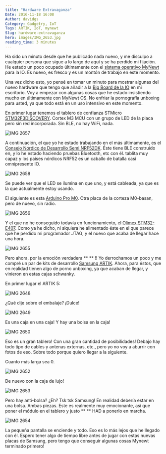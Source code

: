 ```yaml
---
title: "Hardware Extravaganza"
Date: 2016-11-18 16:08
Author: davidgs
Category: Gadgetry, IoT
Tags: ARTIK, IoT, mynewt
Slug: hardware-extravaganza
hero: images/IMG_2653.jpg
reading_time: 3 minutes
---
```


Ha sido un minuto desde que he publicado nada nuevo, y me disculpo a cualquier persona que sigue a lo largo de aquí y se ha perdido mi fijación. He estado un poco ocupado últimamente con el [sistema operativo MyNewt](http://mynewt.apache.org) para la IO. Es nuevo, es fresco y es un montón de trabajo en este momento.

Una vez dicho esto, yo pensé en tomar un minuto para mostrar algunas del nuevo hardware que tengo que añadir a la [Big Board de la IO](/posts/category/iot/the-big-board-of-iot-devices/) en mi escritorio. Voy a empezar con algunas cosas que he estado insistiendo mucho en últimamente con MyNewt OS. No enfriar la pornografía unboxing para usted, ya que todo está en un uso intensivo en este momento.

En primer lugar tenemos el tablero de confianza STMicro [STM32F3DISCOVERY](http://www.st.com/stm32f3discovery/). Cortex M3 MCU con un grupo de LED de la placa pero sin red incorporada. Sin BLE, no hay WiFi, nada.

![IMG 2657](/posts/category/iot/iot-hardware/images/IMG_2657.jpg)

A continuación, el que yo he estado trabajando en el más últimamente, es el [Consejo Nórdico de Desarrollo Semi NRF52DK](https://www.nordicsemi.com/eng/Products/Getting-started-with-the-nRF52-Development-Kit). Éste tiene BLE construido en, y lo he estado haciendo pruebas Bluetooth, etc con él. tablita muy capaz y los países nórdicos NRF52 es un caballo de batalla casi omnipresente IO.

![IMG 2658](/posts/category/iot/iot-hardware/images/IMG_2658.jpg)

Se puede ver que el LED se ilumina en que uno, y está cableada, ya que es la que actualmente estoy usando.

El siguiente es esta [Arduino Pro M0](https://www.adafruit.com/products/2417). Otra placa de la corteza M0-basan, pero de nuevo, sin radio.

![IMG 2656](/posts/category/iot/iot-hardware/images/IMG_2656.jpg)

Y el que no he conseguido todavía en funcionamiento, el [Olimex STM32-E407](https://www.olimex.com/Products/Duino/STM32/OLIMEXINO-STM32/open-source-hardware). Como ya he dicho, ni siquiera he alimentado éste en el que parece que he perdido mi programador JTAG, y el nuevo que acaba de llegar hace una hora.

![IMG 2655](/posts/category/iot/iot-hardware/images/IMG_2655.jpg)

Pero ahora, por la emoción verdadera ** ** !!<drum roll please> Yo derrochamos un poco y me compré un par de kits de desarrollo [Samsung ARTIK](http://artik.io/). Ahora, para éstos, que en realidad tienen algo de porno unboxing, ya que acaban de llegar, y vinieron en estas cajas schwanky.

En primer lugar el ARTIK 5:

![IMG 2648](/posts/category/iot/iot-hardware/images/IMG_2648.jpg)

¿Qué dije sobre el embalaje? ¡Dulce!

![IMG 2649](/posts/category/iot/iot-hardware/images/IMG_2649.jpg)

Es una caja en una caja! Y hay una bolsa en la caja!

![IMG 2650](/posts/category/iot/iot-hardware/images/IMG_2650.jpg)

Eso es un gran tablero! Con una gran cantidad de posibilidades! Debajo hay todo tipo de cables y antenas externas, etc., pero yo no voy a aburrir con fotos de eso. Sobre todo porque quiero llegar a la siguiente.

Cuanto más larga sea 0.

![IMG 2652](/posts/category/iot/iot-hardware/images/IMG_2652.jpg)

De nuevo con la caja de lujo!

![IMG 2653](/posts/category/iot/iot-hardware/images/IMG_2653.jpg)

Pero hay anti-bolsa? ¿Eh? Tsk tsk Samsung! En realidad debería estar en una bolsa. Ambas piezas. Este es realmente muy emocionante, así que poner el módulo en el tablero y justo ** ** HAD a ponerlo en marcha.

![IMG 2654](/posts/category/iot/iot-hardware/images/IMG_2654.jpg)

La pequeña pantalla se enciende y todo. Eso es lo más lejos que he llegado con él. Espero tener algo de tiempo libre antes de jugar con estas nuevas placas de Samsung, pero tengo que conseguir algunas cosas Mynewt terminado primero!
